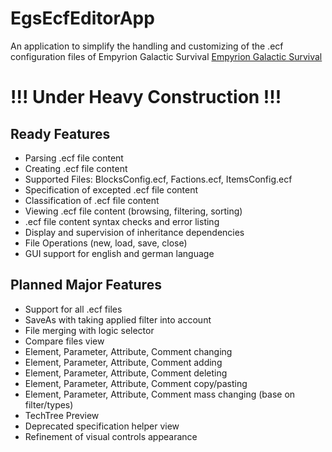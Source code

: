 # EgsEcfEditorApp
An application to simplify the handling and customizing of the .ecf configuration files of Empyrion Galactic Survival [Empyrion Galactic Survival](https://empyriongame.com/)



# !!! Under Heavy Construction !!!



## Ready Features
- Parsing .ecf file content
- Creating .ecf file content
- Supported Files: BlocksConfig.ecf, Factions.ecf, ItemsConfig.ecf
- Specification of excepted .ecf file content
- Classification of .ecf file content
- Viewing .ecf file content (browsing, filtering, sorting)
- .ecf file content syntax checks and error listing
- Display and supervision of inheritance dependencies
- File Operations (new, load, save, close)
- GUI support for english and german language

## Planned Major Features
- Support for all .ecf files
- SaveAs with taking applied filter into account
- File merging with logic selector
- Compare files view
- Element, Parameter, Attribute, Comment changing
- Element, Parameter, Attribute, Comment adding
- Element, Parameter, Attribute, Comment deleting
- Element, Parameter, Attribute, Comment copy/pasting
- Element, Parameter, Attribute, Comment mass changing (base on filter/types)
- TechTree Preview
- Deprecated specification helper view
- Refinement of visual controls appearance

